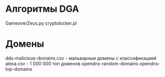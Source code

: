 Алгоритмы DGA
===
GameoverZeus.py 
cryptolocker.pl 

Домены
===
dds-malicious-domains.csv - мальварные домены с классификацией
alexa.csv - 1 000 000 топ доменов
opendns-random-domains
opendns-top-domains

